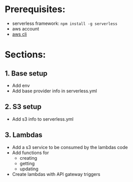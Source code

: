 # Prerequisites:
- serverless framework: `npm install -g serverless`
- aws account
- [aws cli](https://docs.aws.amazon.com/cli/latest/userguide/cli-chap-getting-started.html)

# Sections:

## 1. Base setup
- Add env
- Add base provider info in serverless.yml

## 2. S3 setup
- Add s3 info to serverless.yml

## 3. Lambdas
- Add a s3 service to be consumed by the lambdas code
- Add functions for
  - creating
  - getting
  - updating
- Create lambdas with API gateway triggers

